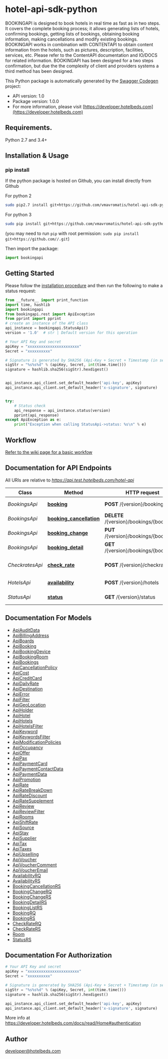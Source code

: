 # hotel-api-sdk-python
BOOKINGAPI is designed to book hotels in real time as fast as in two steps. It covers the complete booking process; it allows generating lists of hotels, confirming bookings, getting lists of bookings, obtaining booking information, making cancellations and modify existing bookings.   BOOKINGAPI works in combination with CONTENTAPI to obtain content information from the hotels, such as pictures, description, facilities, services, etc. Please refer to the ContentAPI documentation and IO/DOCS for related information.    BOOKINGAPI has been designed for a two steps confirmation, but due the the complexity of client and providers systems a third method has been designed.

This Python package is automatically generated by the [Swagger Codegen](https://github.com/swagger-api/swagger-codegen) project:

- API version: 1.0
- Package version: 1.0.0
- For more information, please visit [https://developer.hotelbeds.com](https://developer.hotelbeds.com)

## Requirements.

Python 2.7 and 3.4+

## Installation & Usage
### pip install

If the python package is hosted on Github, you can install directly from Github

For python 2
```sh
sudo pip2.7 install git+https://github.com/vmavromatis/hotel-api-sdk-python.git --upgrade
```
For python 3
```sh
sudo pip install git+https://github.com/vmavromatis/hotel-api-sdk-python.git --upgrade
```

(you may need to run `pip` with root permission: `sudo pip install git+https://github.com//.git`)

Then import the package:
```python
import bookingapi 
```

## Getting Started

Please follow the [installation procedure](#installation--usage) and then run the following to make a status request:

```python
from __future__ import print_function
import time, hashlib
import bookingapi
from bookingapi.rest import ApiException
from pprint import pprint
# create an instance of the API class
api_instance = bookingapi.StatusApi()
version = '1.0'  # str | Default version for this operation

# Your API Key and secret
apiKey = "xxxxxxxxxxxxxxxxxxxxxxx"
Secret = "xxxxxxxxxx"

# Signature is generated by SHA256 (Api-Key + Secret + Timestamp (in seconds))
sigStr = "%s%s%d" % (apiKey, Secret, int(time.time()))
signature = hashlib.sha256(sigStr).hexdigest()


api_instance.api_client.set_default_header('api-key', apiKey)
api_instance.api_client.set_default_header('x-signature', signature)


try:
    # Status check
    api_response = api_instance.status(version)
    pprint(api_response)
except ApiException as e:
    print("Exception when calling StatusApi->status: %s\n" % e)


```
## Workflow

[Refer to the wiki page for a basic workfow](https://github.com/vmavromatis/hotel-api-sdk-python/wiki)


## Documentation for API Endpoints

All URIs are relative to *https://api.test.hotelbeds.com/hotel-api*

Class | Method | HTTP request | Description
------------ | ------------- | ------------- | -------------
*BookingsApi* | [**booking**](docs/BookingsApi.md#booking) | **POST** /{version}/bookings | Booking confirm
*BookingsApi* | [**booking_cancellation**](docs/BookingsApi.md#booking_cancellation) | **DELETE** /{version}/bookings/{bookingId} | Booking cancellation
*BookingsApi* | [**booking_change**](docs/BookingsApi.md#booking_change) | **PUT** /{version}/bookings/{bookingId} | Booking change
*BookingsApi* | [**booking_detail**](docs/BookingsApi.md#booking_detail) | **GET** /{version}/bookings/{bookingId} | Booking detail
*CheckratesApi* | [**check_rate**](docs/CheckratesApi.md#check_rate) | **POST** /{version}/checkrates | Check Availability Rates
*HotelsApi* | [**availability**](docs/HotelsApi.md#availability) | **POST** /{version}/hotels | Hotel availability
*StatusApi* | [**status**](docs/StatusApi.md#status) | **GET** /{version}/status | Check API status


## Documentation For Models

 - [ApiAuditData](docs/ApiAuditData.md)
 - [ApiBillingAddress](docs/ApiBillingAddress.md)
 - [ApiBoards](docs/ApiBoards.md)
 - [ApiBooking](docs/ApiBooking.md)
 - [ApiBookingDevice](docs/ApiBookingDevice.md)
 - [ApiBookingRoom](docs/ApiBookingRoom.md)
 - [ApiBookings](docs/ApiBookings.md)
 - [ApiCancellationPolicy](docs/ApiCancellationPolicy.md)
 - [ApiCost](docs/ApiCost.md)
 - [ApiCreditCard](docs/ApiCreditCard.md)
 - [ApiDailyRate](docs/ApiDailyRate.md)
 - [ApiDestination](docs/ApiDestination.md)
 - [ApiError](docs/ApiError.md)
 - [ApiFilter](docs/ApiFilter.md)
 - [ApiGeoLocation](docs/ApiGeoLocation.md)
 - [ApiHolder](docs/ApiHolder.md)
 - [ApiHotel](docs/ApiHotel.md)
 - [ApiHotels](docs/ApiHotels.md)
 - [ApiHotelsFilter](docs/ApiHotelsFilter.md)
 - [ApiKeyword](docs/ApiKeyword.md)
 - [ApiKeywordsFilter](docs/ApiKeywordsFilter.md)
 - [ApiModificationPolicies](docs/ApiModificationPolicies.md)
 - [ApiOccupancy](docs/ApiOccupancy.md)
 - [ApiOffer](docs/ApiOffer.md)
 - [ApiPax](docs/ApiPax.md)
 - [ApiPaymentCard](docs/ApiPaymentCard.md)
 - [ApiPaymentContactData](docs/ApiPaymentContactData.md)
 - [ApiPaymentData](docs/ApiPaymentData.md)
 - [ApiPromotion](docs/ApiPromotion.md)
 - [ApiRate](docs/ApiRate.md)
 - [ApiRateBreakDown](docs/ApiRateBreakDown.md)
 - [ApiRateDiscount](docs/ApiRateDiscount.md)
 - [ApiRateSupplement](docs/ApiRateSupplement.md)
 - [ApiReview](docs/ApiReview.md)
 - [ApiReviewFilter](docs/ApiReviewFilter.md)
 - [ApiRooms](docs/ApiRooms.md)
 - [ApiShiftRate](docs/ApiShiftRate.md)
 - [ApiSource](docs/ApiSource.md)
 - [ApiStay](docs/ApiStay.md)
 - [ApiSupplier](docs/ApiSupplier.md)
 - [ApiTax](docs/ApiTax.md)
 - [ApiTaxes](docs/ApiTaxes.md)
 - [ApiUpselling](docs/ApiUpselling.md)
 - [ApiVoucher](docs/ApiVoucher.md)
 - [ApiVoucherComment](docs/ApiVoucherComment.md)
 - [ApiVoucherEmail](docs/ApiVoucherEmail.md)
 - [AvailabilityRQ](docs/AvailabilityRQ.md)
 - [AvailabilityRS](docs/AvailabilityRS.md)
 - [BookingCancellationRS](docs/BookingCancellationRS.md)
 - [BookingChangeRQ](docs/BookingChangeRQ.md)
 - [BookingChangeRS](docs/BookingChangeRS.md)
 - [BookingDetailRS](docs/BookingDetailRS.md)
 - [BookingListRS](docs/BookingListRS.md)
 - [BookingRQ](docs/BookingRQ.md)
 - [BookingRS](docs/BookingRS.md)
 - [CheckRateRQ](docs/CheckRateRQ.md)
 - [CheckRateRS](docs/CheckRateRS.md)
 - [Room](docs/Room.md)
 - [StatusRS](docs/StatusRS.md)


## Documentation For Authorization

```python
# Your API Key and secret
apiKey = "xxxxxxxxxxxxxxxxxxxxxxx"
Secret = "xxxxxxxxxx"

# Signature is generated by SHA256 (Api-Key + Secret + Timestamp (in seconds))
sigStr = "%s%s%d" % (apiKey, Secret, int(time.time()))
signature = hashlib.sha256(sigStr).hexdigest()

api_instance.api_client.set_default_header('api-key', apiKey)
api_instance.api_client.set_default_header('x-signature', signature)
```
More info at https://developer.hotelbeds.com/docs/read/Home#authentication

## Author

developer@hotelbeds.com

